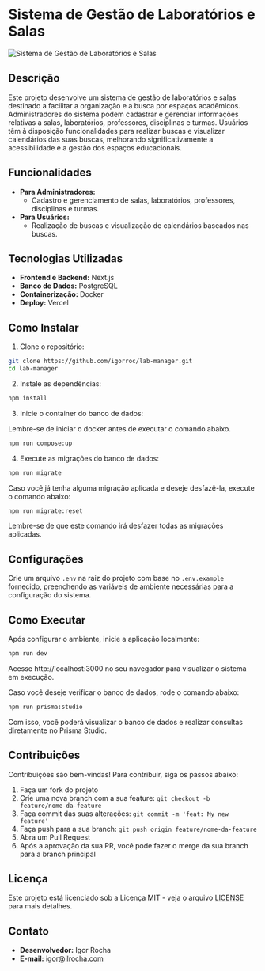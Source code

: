 # Sistema de Gestão de Laboratórios e Salas

![Sistema de Gestão de Laboratórios e Salas](caminho/para/imagem.png)

## Descrição

Este projeto desenvolve um sistema de gestão de laboratórios e salas destinado a facilitar a organização e a busca por espaços acadêmicos. Administradores do sistema podem cadastrar e gerenciar informações relativas a salas, laboratórios, professores, disciplinas e turmas. Usuários têm à disposição funcionalidades para realizar buscas e visualizar calendários das suas buscas, melhorando significativamente a acessibilidade e a gestão dos espaços educacionais.

## Funcionalidades

-   **Para Administradores:**
    -   Cadastro e gerenciamento de salas, laboratórios, professores, disciplinas e turmas.
-   **Para Usuários:**
    -   Realização de buscas e visualização de calendários baseados nas buscas.

## Tecnologias Utilizadas

-   **Frontend e Backend:** Next.js
-   **Banco de Dados:** PostgreSQL
-   **Containerização:** Docker
-   **Deploy:** Vercel

## Como Instalar

1. Clone o repositório:

```bash
git clone https://github.com/igorroc/lab-manager.git
cd lab-manager
```

2. Instale as dependências:

```bash
npm install
```

3. Inicie o container do banco de dados:

Lembre-se de iniciar o docker antes de executar o comando abaixo.

```bash
npm run compose:up
```

4. Execute as migrações do banco de dados:

```bash
npm run migrate
```

Caso você já tenha alguma migração aplicada e deseje desfazê-la, execute o comando abaixo:

```bash
npm run migrate:reset
```

Lembre-se de que este comando irá desfazer todas as migrações aplicadas.

## Configurações

Crie um arquivo `.env` na raiz do projeto com base no `.env.example` fornecido, preenchendo as variáveis de ambiente necessárias para a configuração do sistema.

## Como Executar

Após configurar o ambiente, inicie a aplicação localmente:

```bash
npm run dev
```

Acesse http://localhost:3000 no seu navegador para visualizar o sistema em execução.

Caso você deseje verificar o banco de dados, rode o comando abaixo:

```bash
npm run prisma:studio
```

Com isso, você poderá visualizar o banco de dados e realizar consultas diretamente no Prisma Studio.

## Contribuições

Contribuições são bem-vindas! Para contribuir, siga os passos abaixo:

1. Faça um fork do projeto
2. Crie uma nova branch com a sua feature: `git checkout -b feature/nome-da-feature`
3. Faça commit das suas alterações: `git commit -m 'feat: My new feature'`
4. Faça push para a sua branch: `git push origin feature/nome-da-feature`
5. Abra um Pull Request
6. Após a aprovação da sua PR, você pode fazer o merge da sua branch para a branch principal

## Licença

Este projeto está licenciado sob a Licença MIT - veja o arquivo [LICENSE](LICENSE) para mais detalhes.

## Contato

-   **Desenvolvedor:** Igor Rocha
-   **E-mail:** [igor@ilrocha.com](mailto:igor@ilrocha.com)
